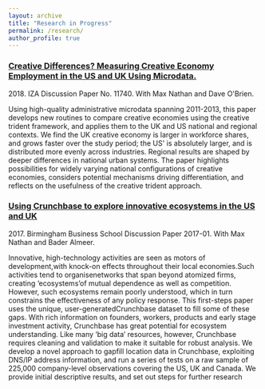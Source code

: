 ```yaml
---
layout: archive
title: "Research in Progress"
permalink: /research/
author_profile: true
---
```


<h3><a href="https://www.iza.org/en/publications/dp/11740/creative-differences-measuring-creative-economy-employment-in-the-us-and-uk-using-microdata" target="_blank"> Creative Differences? Measuring Creative Economy Employment in the US and UK Using Microdata.</a></h3> 2018. IZA Discussion Paper No. 11740. With Max Nathan and Dave O'Brien.

<p>Using high-quality administrative microdata spanning 2011-2013, this paper develops new routines to compare creative economies using the creative trident framework, and applies them to the UK and US national and regional contexts. We find the UK creative economy is larger in workforce shares, and grows faster over the study period; the US' is absolutely larger, and is distributed more evenly across industries. Regional results are shaped by deeper differences in national urban systems. The paper highlights possibilities for widely varying national configurations of creative economies, considers potential mechanisms driving differentiation, and reflects on the usefulness of the creative trident approach.</p>

<h3><a href="http://epapers.bham.ac.uk/3051/1/bbs-dp-2017-01-nathan.pdf" target="_blank"> Using Crunchbase to explore innovative ecosystems in the US and UK</a></h3> 2017. Birmingham Business School Discussion Paper 2017-01. With Max Nathan and Bader Almeer. 

<p>Innovative, high-technology activities are seen as motors of development,with knock-on effects  throughout  their  local  economies.Such  activities  tend  to  organisenetworks  that span  beyond atomized firms, creating ‘ecosystems’of  mutual  dependence  as  well  as competition.   However,   such   ecosystems   remain   poorly   understood,   which in   turn constrains the effectiveness of any policy response. This first-steps paper uses the unique, user-generatedCrunchbase  dataset to  fill  some  of  these  gaps. With  rich  information  on founders,  workers,  products  and  early  stage  investment  activity,  Crunchbase  has  great potential  for  ecosystem  understanding.   Like  many  ‘big  data’  resources, however, Crunchbase  requires  cleaning  and  validation  to  make  it  suitable  for  robust  analysis.  We develop  a  novel  approach  to  gapfill  location  data  in  Crunchbase,  exploiting  DNS/IP address information, and run a series of tests on a raw sample of 225,000 company-level observations covering the US, UK and Canada. We provide initial descriptive results, and set out steps for further research</p>
